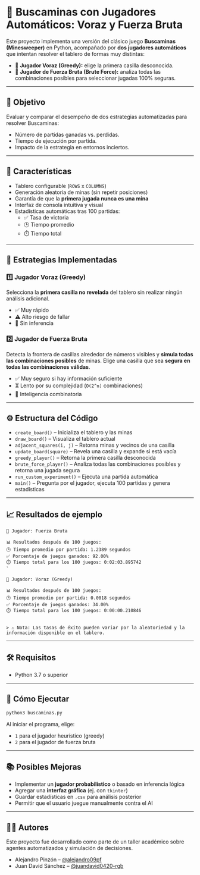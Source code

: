 # 🧠 Buscaminas con Jugadores Automáticos: Voraz y Fuerza Bruta

Este proyecto implementa una versión del clásico juego **Buscaminas (Minesweeper)** en Python, acompañado por **dos jugadores automáticos** que intentan resolver el tablero de formas muy distintas:

- 🤖 **Jugador Voraz (Greedy):** elige la primera casilla desconocida.
- 🧠 **Jugador de Fuerza Bruta (Brute Force):** analiza todas las combinaciones posibles para seleccionar jugadas 100% seguras.

---

## 🎯 Objetivo

Evaluar y comparar el desempeño de dos estrategias automatizadas para resolver Buscaminas:

- Número de partidas ganadas vs. perdidas.
- Tiempo de ejecución por partida.
- Impacto de la estrategia en entornos inciertos.

---

## 📌 Características

- Tablero configurable (`ROWS` x `COLUMNS`)
- Generación aleatoria de minas (sin repetir posiciones)
- Garantía de que la **primera jugada nunca es una mina**
- Interfaz de consola intuitiva y visual
- Estadísticas automáticas tras 100 partidas:
  - ✅ Tasa de victoria
  - 🕒 Tiempo promedio
  - ⏱️ Tiempo total

---

## 🧠 Estrategias Implementadas

### 1️⃣ Jugador Voraz (Greedy)
Selecciona la **primera casilla no revelada** del tablero sin realizar ningún análisis adicional.

- ✅ Muy rápido
- ⚠️ Alto riesgo de fallar
- 🧠 Sin inferencia

### 2️⃣ Jugador de Fuerza Bruta
Detecta la frontera de casillas alrededor de números visibles y **simula todas las combinaciones posibles** de minas. Elige una casilla que sea **segura en todas las combinaciones válidas**.

- ✅ Muy seguro si hay información suficiente
- ⏳ Lento por su complejidad (`O(2^n)` combinaciones)
- 🧠 Inteligencia combinatoria

---

## ⚙️ Estructura del Código

- `create_board()` – Inicializa el tablero y las minas
- `draw_board()` – Visualiza el tablero actual
- `adjacent_squares(i, j)` – Retorna minas y vecinos de una casilla
- `update_board(square)` – Revela una casilla y expande si está vacía
- `greedy_player()` – Retorna la primera casilla desconocida
- `brute_force_player()` – Analiza todas las combinaciones posibles y retorna una jugada segura
- `run_custom_experiment()` – Ejecuta una partida automática
- `main()` – Pregunta por el jugador, ejecuta 100 partidas y genera estadísticas

---

## 📈 Resultados de ejemplo

```text
🤖 Jugador: Fuerza Bruta

📊 Resultados después de 100 juegos:
🕒 Tiempo promedio por partida: 1.2389 segundos
✅ Porcentaje de juegos ganados: 92.00%
⏱️ Tiempo total para los 100 juegos: 0:02:03.895742
`

🤖 Jugador: Voraz (Greedy)

📊 Resultados después de 100 juegos:
🕒 Tiempo promedio por partida: 0.0018 segundos
✅ Porcentaje de juegos ganados: 34.00%
⏱️ Tiempo total para los 100 juegos: 0:00:00.210846


> ⚠️ Nota: Las tasas de éxito pueden variar por la aleatoriedad y la información disponible en el tablero.
```
---

## 🛠️ Requisitos

* Python 3.7 o superior

---

## 🚀 Cómo Ejecutar

```bash
python3 buscaminas.py
```

Al iniciar el programa, elige:

* `1` para el jugador heurístico (greedy)
* `2` para el jugador de fuerza bruta

---

## 📚 Posibles Mejoras

* Implementar un **jugador probabilístico** o basado en inferencia lógica
* Agregar una **interfaz gráfica** (ej. con `tkinter`)
* Guardar estadísticas en `.csv` para análisis posterior
* Permitir que el usuario juegue manualmente contra el AI

---

## 👨‍💻 Autores

Este proyecto fue desarrollado como parte de un taller académico sobre agentes automatizados y simulación de decisiones.

* Alejandro Pinzón – [@alejandro09pf](https://github.com/alejandro09pf)
* Juan David Sánchez – [@juandavid0420-rgb](https://github.com/juandavid0420-rgb)

